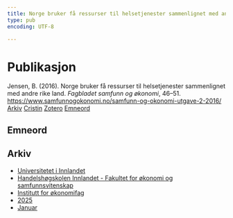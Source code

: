 ```yaml
---
title: Norge bruker få ressurser til helsetjenester sammenlignet med andre rike land
type: pub
encoding: UTF-8

---
```

<h1>Publikasjon</h1>
<article id="csl-bib-container-U9XGHIW8" class="csl-bib-container">
  <div class="csl-bib-body"> <div class="csl-entry">Jensen, B. (2016). Norge bruker få ressurser til helsetjenester sammenlignet med andre rike land. <i>Fagbladet samfunn og økonomi</i>, 46–51. <a href="https://www.samfunnogokonomi.no/samfunn-og-okonomi-utgave-2-2016/">https://www.samfunnogokonomi.no/samfunn-og-okonomi-utgave-2-2016/</a></div> </div>
  <div class="csl-bib-buttons">
    <a href="#taxonomy-article-U9XGHIW8" alt="archive" class="csl-bib-button">Arkiv</a>
    <a href="https://app.cristin.no/results/show.jsf?id=2348450" alt="Cristin" class="csl-bib-button">Cristin</a>
    <a href="http://zotero.org/groups/5881554/items/U9XGHIW8" alt="Zotero" class="csl-bib-button">Zotero</a>
    <a href="#keywords-article-U9XGHIW8" alt="keywords" class="csl-bib-button">Emneord</a>
  </div>
  <div id="csl-bib-meta-container-U9XGHIW8"></div>
</article>
<div id="csl-bib-meta-U9XGHIW8" class="csl-bib-meta">
  <article id="keywords-article-U9XGHIW8" class="keywords-article">
    <h1>Emneord</h1>
    
  </article>
  <article id="taxonomy-article-U9XGHIW8" class="taxonomy-article">
    <h1>Arkiv</h1>
    <ul>
      <li>
        <a href="/nn/archive/?key=3DCRN523">Universitetet i Innlandet</a>
      </li>
      <li>
        <a href="/nn/archive/?key=DU8Q9LN9">Handelshøgskolen Innlandet - Fakultet for økonomi og samfunnsvitenskap</a>
      </li>
      <li>
        <a href="/nn/archive/?key=3IQA89I8">Institutt for økonomifag</a>
      </li>
      <li>
        <a href="/nn/archive/?key=7XFLPQNF">2025</a>
      </li>
      <li>
        <a href="/nn/archive/?key=GN22DUGA">Januar</a>
      </li>
    </ul>
  </article>
</div>
